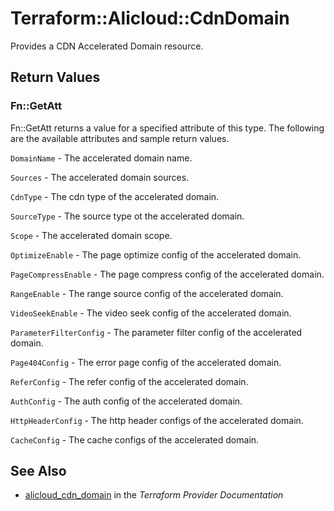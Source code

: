 # Terraform::Alicloud::CdnDomain

Provides a CDN Accelerated Domain resource.

## Return Values

### Fn::GetAtt

Fn::GetAtt returns a value for a specified attribute of this type. The following are the available attributes and sample return values.

`DomainName` - The accelerated domain name.

`Sources` - The accelerated domain sources.

`CdnType` - The cdn type of the accelerated domain.

`SourceType` - The source type ot the accelerated domain.

`Scope` - The accelerated domain scope.

`OptimizeEnable` - The page optimize config of the accelerated domain.

`PageCompressEnable` - The page compress config of the accelerated domain.

`RangeEnable` - The range source config of the accelerated domain.

`VideoSeekEnable` - The video seek config of the accelerated domain.

`ParameterFilterConfig` - The parameter filter config of the accelerated domain.

`Page404Config` - The error page config of the accelerated domain.

`ReferConfig` - The refer config of the accelerated domain.

`AuthConfig` - The auth config of the accelerated domain.

`HttpHeaderConfig` - The http header configs of the accelerated domain.

`CacheConfig` - The cache configs of the accelerated domain.

## See Also

* [alicloud_cdn_domain](https://www.terraform.io/docs/providers/alicloud/r/cdn_domain.html) in the _Terraform Provider Documentation_